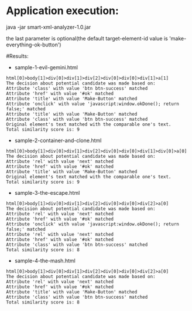 # Application execution:

java -jar smart-xml-analyzer-1.0.jar <origin-file-path> <comparable-file-path> <target-element-id>

the last parameter is optional(the default target-element-id value is 'make-everything-ok-button')

#Results:

- sample-1-evil-gemini.html

```
html[0]>body[1]>div[0]>div[1]>div[2]>div[0]>div[0]>div[1]>a[1]
The decision about potential candidate was made based on:
Attribute 'class' with value 'btn btn-success' matched
Attribute 'href' with value '#ok' matched
Attribute 'title' with value 'Make-Button' matched
Attribute 'onclick' with value 'javascript:window.okDone(); return false;' matched
Attribute 'title' with value 'Make-Button' matched
Attribute 'class' with value 'btn btn-success' matched
Original element's text matched with the comparable one's text.
Total similarity score is: 9
```

- sample-2-container-and-clone.html

```
html[0]>body[1]>div[0]>div[1]>div[2]>div[0]>div[0]>div[1]>div[0]>a[0]
The decision about potential candidate was made based on:
Attribute 'rel' with value 'next' matched
Attribute 'href' with value '#ok' matched
Attribute 'title' with value 'Make-Button' matched
Original element's text matched with the comparable one's text.
Total similarity score is: 9
```

- sample-3-the-escape.html

```
html[0]>body[1]>div[0]>div[1]>div[2]>div[0]>div[0]>div[2]>a[0]
The decision about potential candidate was made based on:
Attribute 'rel' with value 'next' matched
Attribute 'href' with value '#ok' matched
Attribute 'onclick' with value 'javascript:window.okDone(); return false;' matched
Attribute 'rel' with value 'next' matched
Attribute 'href' with value '#ok' matched
Attribute 'class' with value 'btn btn-success' matched
Total similarity score is: 8
```

- sample-4-the-mash.html

```
html[0]>body[1]>div[0]>div[1]>div[2]>div[0]>div[0]>div[2]>a[0]
The decision about potential candidate was made based on:
Attribute 'rel' with value 'next' matched
Attribute 'href' with value '#ok' matched
Attribute 'title' with value 'Make-Button' matched
Attribute 'class' with value 'btn btn-success' matched
Total similarity score is: 8
```